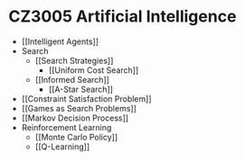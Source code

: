 # CZ3005 Artificial Intelligence
- [[Intelligent Agents]]
- Search
	- [[Search Strategies]]
		- [[Uniform Cost Search]]
	- [[Informed Search]]
		- [[A-Star Search]]
- [[Constraint Satisfaction Problem]]
- [[Games as Search Problems]]
- [[Markov Decision Process]]
- Reinforcement Learning
	- [[Monte Carlo Policy]]
	- [[Q-Learning]]